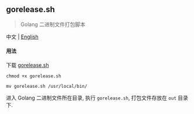 ## gorelease.sh
> Golang 二进制文件打包脚本

中文 | [English](./README.en.md)

#### 用法

下载 [gorelease.sh](./gorelease.sh)

`chmod +x gorelease.sh`

`mv gorelease.sh /usr/local/bin/`

进入 Golang 二进制文件所在目录, 执行 `gorelease.sh`, 打包文件存放在 `out` 目录下.

